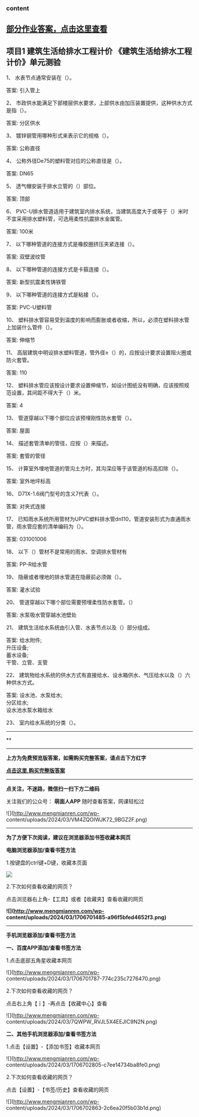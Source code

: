 ### content

## [部分作业答案，点击这里查看](http://mooc.mengmianren.com/mooc/328240.html)

## 项目1 建筑生活给排水工程计价 《建筑生活给排水工程计价》单元测验

1、 水表节点通常安装在（）。

答案: 引入管上  

2、 市政供水能满足下部楼层供水要求，上部供水由加压装置提供，这种供水方式是指（）。

答案: 分区供水

3、 镀锌钢管用哪种形式来表示它的规格（）。

答案: 公称直径

4、 公称外径De75的塑料管对应的公称直径是（）。

答案: DN65

5、 透气帽安装于排水立管的（）部位。

答案: 顶部

6、 PVC-U排水管道适用于建筑室内排水系统，当建筑高度大于或等于（）米时不宜采用排水塑料管，可选用柔性抗震排水金属管。

答案: 100米

7、 以下哪种管道的连接方式是橡胶圈挤压夹紧连接（）。

答案: 双壁波纹管

8、 以下哪种管道的连接方式是卡箍连接（）。

答案: 新型抗震柔性铸铁管

9、 以下哪种管道的连接方式是粘接（）。

答案: PVC-U塑料管

10、 塑料排水管容易受到温度的影响而膨胀或者收缩，所以，必须在塑料排水管上加装什么管件（）。

答案: 伸缩节

11、 高层建筑中明设排水塑料管道，管外径≥（）的，应按设计要求设置阻火圈或防火套管。

答案: 110

12、 塑料排水管应该按设计要求设置伸缩节，如设计图纸没有明确，应该按照规范设置，其间距不得大于（）米。

答案: 4

13、 管道穿越以下哪个部位应该预埋刚性防水套管（）。

答案: 屋面

14、 描述套管清单的管径，应按（）来描述。

答案: 套管的管径

15、 计算室外埋地管道的管沟土方时，其沟深应等于该管道的标高扣除（）。

答案: 室外地坪标高

16、 D71X-1.6阀门型号的含义7代表（）。

答案: 对夹式连接

17、 已知雨水系统所用管材为UPVC塑料排水管dn110，管道安装形式为直通雨水管，雨水管应套的清单编码为（）。

答案: 031001006

18、 以下（）管材不是常用的雨水、空调排水管材有

答案: PP-R给水管

19、 隐蔽或者埋地的排水管道在隐蔽前必须做（）。

答案: 灌水试验

20、 管道穿越以下哪个部位需要预埋柔性防水套管。（）

答案: 水泵吸水管穿越水池壁处

21、 建筑生活给水系统由引入管、水表节点以及（）部分组成。

答案: 给水附件;  
升压设备;  
蓄水设备;  
干管、立管、支管

22、 建筑物给水系统的供水方式有直接给水、设水箱供水、气压给水以及（）六种供水方式。

答案: 设水池、水泵给水;  
分区给水;  
设水池水泵水箱给水

23、 室内给水系统的分类（）。

* * *

**

* * *

**上方为免费预览版答案，如需购买完整答案，请点击下方红字**

[**点击这里,购买完整版答案**](http://mooc.mengmianren.com/mooc/328241.html)

* * *

**点关注，不迷路，微信扫一扫下方二维码**

关注我们的公众号： **萌面人APP** 随时查看答案，网课轻松过

![](http://www.mengmianren.com/wp-
content/uploads/2024/03/VM4ZQOIWJK72_9BGZ2F.png)

* * *

**为了方便下次阅读，建议在浏览器添加书签收藏本网页**

**电脑浏览器添加/查看书签方法**

1.按键盘的ctrl键+D键，收藏本页面

![](http://www.mengmianren.com/wp-content/uploads/2024/03/AF9T_JKKHAJN.png)

2.下次如何查看收藏的网页？

点击浏览器右上角-【工具】或者【收藏夹】查看收藏的网页

**![](http://www.mengmianren.com/wp-
content/uploads/2024/03/1706701485-a96f5bfed4652f3.png)**

* * *

**手机浏览器添加/查看书签方法**

**一、百度APP添加/查看书签方法**

1.点击底部五角星收藏本网页

![](http://www.mengmianren.com/wp-
content/uploads/2024/03/1706701787-774c235c7276470.png)

2.下次如何查看收藏的网页？

点击右上角【┇】-再点击【收藏中心】查看

![](http://www.mengmianren.com/wp-
content/uploads/2024/03/7QWPW_RVJL5X4EEJIC9N2N.png)

**二、其他手机浏览器添加/查看书签方法**

1.点击【设置】-【添加书签】收藏本网页

![](http://www.mengmianren.com/wp-
content/uploads/2024/03/1706702805-c7ee14734ba8fe0.png)

2.下次如何查看收藏的网页？

点击【设置】-【书签/历史】查看收藏的网页

![](http://www.mengmianren.com/wp-
content/uploads/2024/03/1706702863-2c6ea20f5b03b1d.png)

